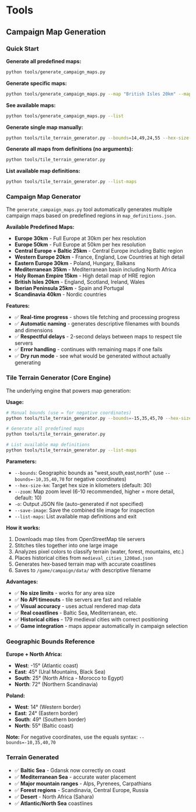 # Tools

## Campaign Map Generation

### Quick Start

**Generate all predefined maps:**
```bash
python tools/generate_campaign_maps.py
```

**Generate specific maps:**
```bash
python tools/generate_campaign_maps.py --map "British Isles 20km" --map "Western Europe 20km"
```

**See available maps:**
```bash
python tools/generate_campaign_maps.py --list
```

**Generate single map manually:**
```bash
python tools/tile_terrain_generator.py --bounds=14,49,24,55 --hex-size-km 30 --zoom 8
```

**Generate all maps from definitions (no arguments):**
```bash
python tools/tile_terrain_generator.py
```

**List available map definitions:**
```bash
python tools/tile_terrain_generator.py --list-maps
```

### Campaign Map Generator

The `generate_campaign_maps.py` tool automatically generates multiple campaign maps based on predefined regions in `map_definitions.json`.

**Available Predefined Maps:**
- **Europe 30km** - Full Europe at 30km per hex resolution
- **Europe 50km** - Full Europe at 50km per hex resolution  
- **Central Europe + Baltic 25km** - Central Europe including Baltic region
- **Western Europe 20km** - France, England, Low Countries at high detail
- **Eastern Europe 30km** - Poland, Hungary, Balkans
- **Mediterranean 35km** - Mediterranean basin including North Africa
- **Holy Roman Empire 15km** - High detail map of HRE region
- **British Isles 20km** - England, Scotland, Ireland, Wales
- **Iberian Peninsula 25km** - Spain and Portugal
- **Scandinavia 40km** - Nordic countries

**Features:**
- ✅ **Real-time progress** - shows tile fetching and processing progress
- ✅ **Automatic naming** - generates descriptive filenames with bounds and dimensions
- ✅ **Respectful delays** - 2-second delays between maps to respect tile servers
- ✅ **Error handling** - continues with remaining maps if one fails
- ✅ **Dry run mode** - see what would be generated without actually generating

### Tile Terrain Generator (Core Engine)

The underlying engine that powers map generation:

**Usage:**
```bash
# Manual bounds (use = for negative coordinates)
python tools/tile_terrain_generator.py --bounds=-15,35,45,70 --hex-size-km 50 --zoom 6

# Generate all predefined maps
python tools/tile_terrain_generator.py

# List available map definitions
python tools/tile_terrain_generator.py --list-maps
```

**Parameters:**
- `--bounds`: Geographic bounds as "west,south,east,north" (use `--bounds=-10,35,40,70` for negative coordinates)
- `--hex-size-km`: Target hex size in kilometers (default: 30)
- `--zoom`: Map zoom level (6-10 recommended, higher = more detail, default: 10)
- `-o`: Output JSON file (auto-generated if not specified)
- `--save-image`: Save the combined tile image for inspection
- `--list-maps`: List available map definitions and exit

**How it works:**
1. Downloads map tiles from OpenStreetMap tile servers
2. Stitches tiles together into one large image
3. Analyzes pixel colors to classify terrain (water, forest, mountains, etc.)
4. Places historical cities from `medieval_cities_1200ad.json`
5. Generates hex-based terrain map with accurate coastlines
6. Saves to `/game/campaign/data/` with descriptive filename

**Advantages:**
- ✅ **No size limits** - works for any area size
- ✅ **No API timeouts** - tile servers are fast and reliable
- ✅ **Visual accuracy** - uses actual rendered map data
- ✅ **Real coastlines** - Baltic Sea, Mediterranean, etc.
- ✅ **Historical cities** - 179 medieval cities with correct positioning
- ✅ **Game integration** - maps appear automatically in campaign selection

### Geographic Bounds Reference

**Europe + North Africa:**
- **West**: -15° (Atlantic coast)
- **East**: 45° (Ural Mountains, Black Sea)  
- **South**: 25° (North Africa - Morocco to Egypt)
- **North**: 72° (Northern Scandinavia)

**Poland:**
- **West**: 14° (Western border)
- **East**: 24° (Eastern border)
- **South**: 49° (Southern border)
- **North**: 55° (Baltic coast)

**Note:** For negative coordinates, use the equals syntax: `--bounds=-10,35,40,70`

### Terrain Generated

- ✅ **Baltic Sea** - Gdansk now correctly on coast
- ✅ **Mediterranean Sea** - accurate water placement
- ✅ **Major mountain ranges** - Alps, Pyrenees, Carpathians
- ✅ **Forest regions** - Scandinavia, Central Europe, Russia  
- ✅ **Desert** - North Africa (Sahara)
- ✅ **Atlantic/North Sea** coastlines